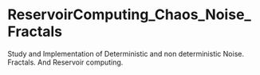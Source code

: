 # ReservoirComputing_Chaos_Noise_Fractals
Study and Implementation of Deterministic and non deterministic Noise. Fractals. And Reservoir computing.
